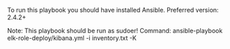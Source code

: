 To run this playbook you should have installed Ansible.
Preferred version: 2.4.2+

Note: This playbook should be run as sudoer!
Command: ansible-playbook elk-role-deploy/kibana.yml -i inventory.txt -K
